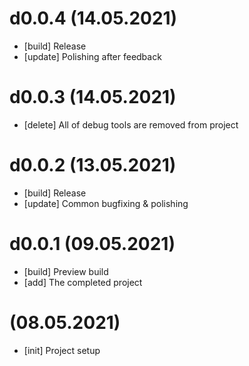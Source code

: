
# d0.0.4  (14.05.2021) 
* [build] Release
* [update] Polishing after feedback

# d0.0.3  (14.05.2021) 
* [delete] All of debug tools are removed from project

# d0.0.2  (13.05.2021) 
* [build] Release
* [update] Common bugfixing & polishing

# d0.0.1  (09.05.2021) 
* [build] Preview build
* [add] The completed project

# (08.05.2021) 
* [init] Project setup
